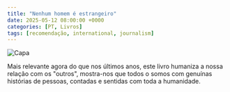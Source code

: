 ```yaml
---
title: "Nenhum homem é estrangeiro"
date: 2025-05-12 08:00:00 +0000
categories: [PT, Livros]
tags: [recomendação, international, journalism]
---
```

![Capa](/assets/images/nenhum-homem-e-estrangeiro.jpg)

Mais relevante agora do que nos últimos anos, este livro humaniza a nossa relação com os "outros", mostra-nos que todos o somos com genuínas histórias de pessoas, contadas e sentidas com toda a humanidade.

